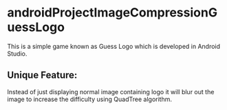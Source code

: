 # androidProjectImageCompressionGuessLogo
This is a simple game known as Guess Logo which is developed in Android Studio.

## Unique Feature:
Instead of just displaying normal image containing logo it will blur out the image to increase the difficulty using QuadTree algorithm.
